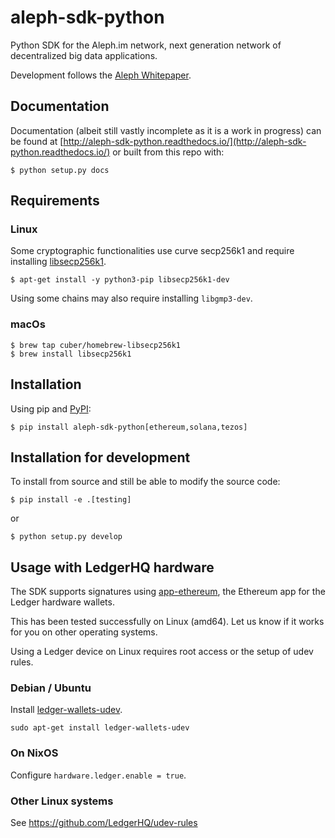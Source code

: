 
# aleph-sdk-python
Python SDK for the Aleph.im network, next generation network of decentralized big data applications.

Development follows the [Aleph Whitepaper](https://github.com/aleph-im/aleph-whitepaper).

## Documentation
Documentation (albeit still vastly incomplete as it is a work in progress) can be found at [http://aleph-sdk-python.readthedocs.io/](http://aleph-sdk-python.readthedocs.io/) or built from this repo with:

```shell
$ python setup.py docs
```

## Requirements
### Linux 
Some cryptographic functionalities use curve secp256k1 and require installing [libsecp256k1](https://github.com/bitcoin-core/secp256k1).

```shell
$ apt-get install -y python3-pip libsecp256k1-dev
```
Using some chains may also require installing `libgmp3-dev`.

### macOs 
```shell
$ brew tap cuber/homebrew-libsecp256k1
$ brew install libsecp256k1
```

## Installation
Using pip and [PyPI](https://pypi.org/project/aleph-sdk-python/):

```shell
$ pip install aleph-sdk-python[ethereum,solana,tezos]
```

## Installation for development
To install from source and still be able to modify the source code:

```shell
$ pip install -e .[testing]
```
or 
```shell
$ python setup.py develop
```

## Usage with LedgerHQ hardware

The SDK supports signatures using [app-ethereum](https://github.com/LedgerHQ/app-ethereum),
the Ethereum app for the Ledger hardware wallets.

This has been tested successfully on Linux (amd64). 
Let us know if it works for you on other operating systems.

Using a Ledger device on Linux requires root access or the setup of udev rules.

### Debian / Ubuntu

Install [ledger-wallets-udev](https://packages.debian.org/bookworm/ledger-wallets-udev).

`sudo apt-get install ledger-wallets-udev`

### On NixOS

Configure `hardware.ledger.enable = true`.

### Other Linux systems

See https://github.com/LedgerHQ/udev-rules


